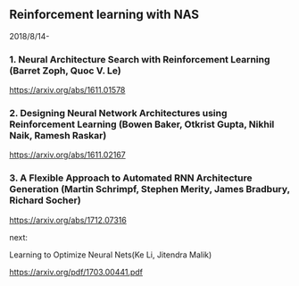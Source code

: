 
## Reinforcement learning with NAS

2018/8/14-
### 1. Neural Architecture Search with Reinforcement Learning (Barret Zoph, Quoc V. Le)

https://arxiv.org/abs/1611.01578

### 2. Designing Neural Network Architectures using Reinforcement Learning (Bowen Baker, Otkrist Gupta, Nikhil Naik, Ramesh Raskar)

https://arxiv.org/abs/1611.02167

### 3. A Flexible Approach to Automated RNN Architecture Generation (Martin Schrimpf, Stephen Merity, James Bradbury, Richard Socher)

https://arxiv.org/abs/1712.07316


next:

Learning to Optimize Neural Nets(Ke Li, Jitendra Malik)

https://arxiv.org/pdf/1703.00441.pdf
